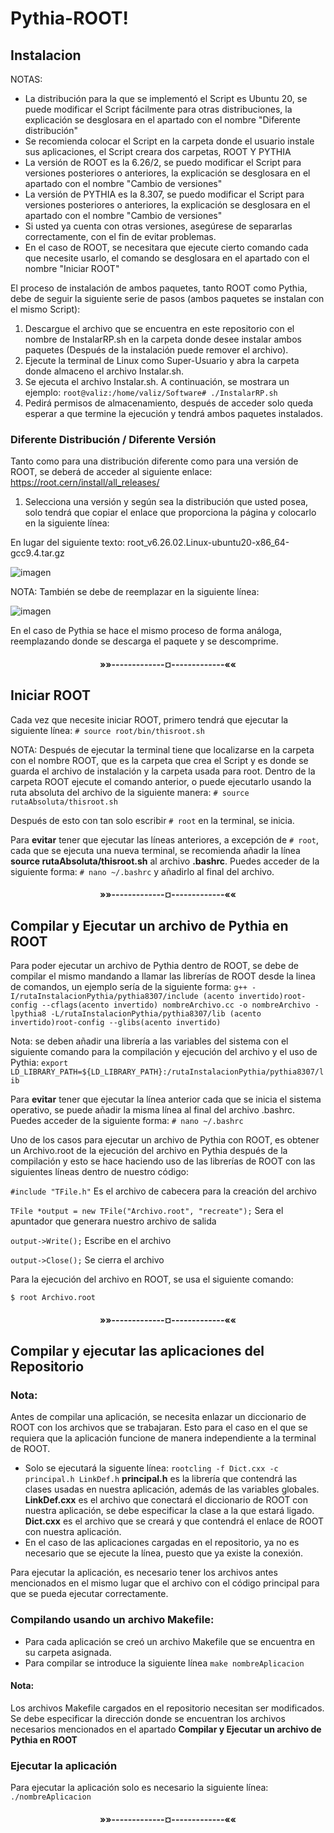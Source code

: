 # Pythia-ROOT!

## Instalacion 
NOTAS:
- La distribución para la que se implementó el Script es Ubuntu 20, se puede modificar el Script fácilmente para otras distribuciones, la explicación se desglosara en el apartado con el nombre "Diferente distribución"
- Se recomienda colocar el Script en la carpeta donde el usuario instale sus aplicaciones, el Script creara dos carpetas, ROOT Y PYTHIA
- La versión de ROOT es la 6.26/2, se puedo modificar el Script para versiones posteriores o anteriores, la explicación se desglosara en el apartado con el nombre "Cambio de versiones"
- La versión de PYTHIA es la 8.307, se puedo modificar el Script para versiones posteriores o anteriores, la explicación se desglosara en el apartado con el nombre "Cambio de versiones"
- Si usted ya cuenta con otras versiones, asegúrese de separarlas correctamente, con el fin de evitar problemas.
- En el caso de ROOT, se necesitara que ejecute cierto comando cada que necesite usarlo, el comando se desglosara en el apartado con el nombre "Iniciar ROOT"

El proceso de instalación de ambos paquetes, tanto ROOT como Pythia, debe de seguir la siguiente serie de pasos (ambos paquetes se instalan con el mismo Script):

1. Descargue el archivo que se encuentra en este repositorio con el nombre de InstalarRP.sh en la carpeta donde desee instalar ambos paquetes (Después de la instalación puede remover el archivo).
2. Ejecute la terminal de Linux como Super-Usuario y abra la carpeta donde almaceno el archivo Instalar.sh.
3. Se ejecuta el archivo Instalar.sh. A continuación, se mostrara un ejemplo:
`root@valiz:/home/valiz/Software# ./InstalarRP.sh`
4. Pedirá permisos de almacenamiento, después de acceder solo queda esperar a que termine la ejecución y tendrá ambos paquetes instalados.

### Diferente Distribución / Diferente Versión

Tanto como para una distribución diferente como para una versión de ROOT, se deberá de acceder al siguiente enlace: https://root.cern/install/all_releases/
1. Selecciona una versión y según sea la distribución que usted posea, solo tendrá que copiar el enlace que proporciona la página y colocarlo en la siguiente línea:

En lugar del siguiente texto: root_v6.26.02.Linux-ubuntu20-x86_64-gcc9.4.tar.gz

![imagen](https://user-images.githubusercontent.com/83610345/175755570-c552500c-0b2d-4c73-b753-75def3985bc7.png)

NOTA: También se debe de reemplazar en la siguiente línea:

![imagen](https://user-images.githubusercontent.com/83610345/175755687-f8f79288-7596-43d5-99db-3a633e2235c9.png)

En el caso de Pythia se hace el mismo proceso de forma análoga, reemplazando donde se descarga el paquete y se descomprime.

<h4 align="center">»»-------------¤-------------««</h4>

## Iniciar ROOT

Cada vez que necesite iniciar ROOT, primero tendrá que ejecutar la siguiente línea: `# source root/bin/thisroot.sh`

NOTA: Después de ejecutar la terminal tiene que localizarse en la carpeta con el nombre ROOT, que es la carpeta que crea el Script y es donde se guarda el archivo de instalación y la carpeta usada para root.
Dentro de la carpeta ROOT ejecute el comando anterior, o puede ejecutarlo usando la ruta absoluta del archivo de la siguiente manera: `# source rutaAbsoluta/thisroot.sh`

Después de esto con tan solo escribir `# root` en la terminal, se inicia.

Para **evitar** tener que ejecutar las líneas anteriores, a excepción de `# root`, cada que se ejecuta una nueva terminal, se recomienda añadir la línea **source rutaAbsoluta/thisroot.sh** al archivo **.bashrc**. Puedes acceder de la siguiente forma: 
`# nano ~/.bashrc` y añadirlo al final del archivo.

<h4 align="center">»»-------------¤-------------««</h4>

## Compilar y Ejecutar un archivo de Pythia en ROOT
Para poder ejecutar un archivo de Pythia dentro de ROOT, se debe de compilar el mismo mandando a llamar las librerías de ROOT desde la linea de comandos, un ejemplo sería de la siguiente forma: 
`g++ -I/rutaInstalacionPythia/pythia8307/include (acento invertido)root-config --cflags(acento invertido) nombreArchivo.cc -o nombreArchivo -lpythia8 -L/rutaInstalacionPythia/pythia8307/lib (acento invertido)root-config --glibs(acento invertido)` 

Nota: se deben añadir una librería a las variables del sistema con el siguiente comando para la compilación y ejecución del archivo y el uso de Pythia:  `export LD_LIBRARY_PATH=${LD_LIBRARY_PATH}:/rutaInstalacionPythia/pythia8307/lib` 

Para **evitar** tener que ejecutar la línea anterior cada que se inicia el sistema operativo, se puede añadir la misma línea al final del archivo .bashrc. Puedes acceder de la siguiente forma:  `# nano ~/.bashrc`  

Uno de los casos para ejecutar un archivo de Pythia con ROOT, es obtener un Archivo.root de la ejecución del archivo en Pythia después de la compilación y esto se hace haciendo uso de las librerías de ROOT con las siguientes líneas dentro de nuestro código: 

`#include "TFile.h"` Es el archivo de cabecera para la creación del archivo

`TFile *output = new TFile("Archivo.root", "recreate");` Sera el apuntador que generara nuestro archivo de salida

`output->Write();` Escribe en el archivo

`output->Close();` Se cierra el archivo

Para la ejecución del archivo en ROOT, se usa el siguiente comando: 

`$ root Archivo.root`

<h4 align="center">»»-------------¤-------------««</h4>

## Compilar y ejecutar las aplicaciones del Repositorio

### Nota: 
Antes de compilar una aplicación, se necesita enlazar un diccionario de ROOT con los archivos que se trabajaran. Esto para el caso en el que se requiera que la aplicación funcione de manera independiente a la terminal de ROOT. 

- Solo se ejecutará la siguente línea: `rootcling -f Dict.cxx -c principal.h LinkDef.h`
  **principal.h** es la librería que contendrá las clases usadas en nuestra aplicación, además de las variables globales. 
  **LinkDef.cxx** es el archivo que conectará el diccionario de ROOT con nuestra aplicación, se debe especificar la clase a la que estará ligado. 
  **Dict.cxx** es el archivo que se creará y que contendrá el enlace de ROOT con nuestra aplicación. 
- En el caso de las aplicaciones cargadas en el repositorio, ya no es necesario que se ejecute la línea, puesto que ya existe la conexión. 

Para ejecutar la aplicación, es necesario tener los archivos antes mencionados en el mismo lugar que el archivo con el código principal para que se pueda ejecutar correctamente. 

### Compilando usando un archivo Makefile: 
- Para cada aplicación se creó un archivo Makefile que se encuentra en su carpeta asignada. 
- Para compilar se introduce la siguiente línea `make nombreAplicacion` 

#### Nota:
Los archivos Makefile cargados en el repositorio necesitan ser modificados. Se debe especificar la dirección donde se encuentran los archivos necesarios mencionados en el apartado **Compilar y Ejecutar un archivo de Pythia en ROOT** 


### Ejecutar la aplicación 
Para ejecutar la aplicación solo es necesario la siguiente línea: `./nombreAplicacion` 

<h4 align="center">»»-------------¤-------------««</h4>


